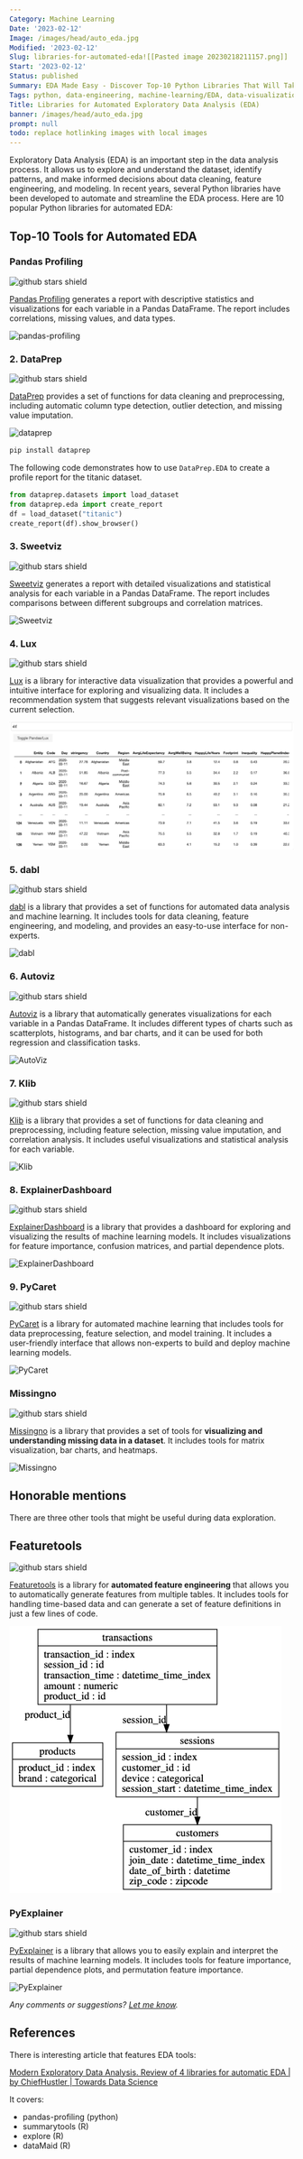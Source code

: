 ```yaml
---
Category: Machine Learning
Date: '2023-02-12'
Image: /images/head/auto_eda.jpg
Modified: '2023-02-12'
Slug: libraries-for-automated-eda![[Pasted image 20230218211157.png]]
Start: '2023-02-12'
Status: published
Summary: EDA Made Easy - Discover Top-10 Python Libraries That Will Take Your Data Analysis to the Next Level! Learn the Secrets of Automated EDA!
Tags: python, data-engineering, machine-learning/EDA, data-visualization, exploring, exploratory-data-analysis, data-analysis-process, python-libraries, automated-eda, pandas-profiling, dataprep, sweetviz, lux, dabl, autoviz, klib, explainerdashboard, pycaret, missing-data, feature-engineering, featuretools
Title: Libraries for Automated Exploratory Data Analysis (EDA)
banner: /images/head/auto_eda.jpg
prompt: null
todo: replace hotlinking images with local images
---
```


Exploratory Data Analysis (EDA) is an important step in the data analysis process. It allows us to explore and understand the dataset, identify patterns, and make informed decisions about data cleaning, feature engineering, and modeling. In recent years, several Python libraries have been developed to automate and streamline the EDA process. Here are 10 popular Python libraries for automated EDA:

## Top-10 Tools for Automated EDA

### Pandas Profiling

![github stars shield](https://img.shields.io/github/stars/ydataai/ydata-profiling.svg?logo=github)

[Pandas Profiling](https://github.com/ydataai/ydata-profiling) generates a report with descriptive statistics and visualizations for each variable in a Pandas DataFrame. The report includes correlations, missing values, and data types.

![pandas-profiling](/images/auto_eda/pandas-profiling.jpg)

### 2.  DataPrep

![github stars shield](https://img.shields.io/github/stars/sfu-db/dataprep.svg?logo=github)

[DataPrep](https://github.com/sfu-db/dataprep) provides a set of functions for data cleaning and preprocessing, including automatic column type detection, outlier detection, and missing value imputation.

![dataprep](/images/auto_eda/dataprep.jpg)

```sh
pip install dataprep
```

The following code demonstrates how to use `DataPrep.EDA` to create a profile report for the titanic dataset.

``` python
from dataprep.datasets import load_dataset
from dataprep.eda import create_report
df = load_dataset("titanic")
create_report(df).show_browser()
```

### 3.  Sweetviz

![github stars shield](https://img.shields.io/github/stars/fbdesignpro/sweetviz.svg?logo=github)

[Sweetviz](https://github.com/fbdesignpro/sweetviz) generates a report with detailed visualizations and statistical analysis for each variable in a Pandas DataFrame. The report includes comparisons between different subgroups and correlation matrices.

![Sweetviz](https://camo.githubusercontent.com/0965c07124443fe73d4343ebc1642b8b3c68ef49913f32a42c4b6f567a477143/687474703a2f2f636f6f6c74696d696e672e636f6d2f53562f66656174757265732e706e67)

### 4.  Lux

![github stars shield](https://img.shields.io/github/stars/lux-org/lux.svg?logo=github)

[Lux](https://github.com/lux-org/lux) is a library for interactive data visualization that provides a powerful and intuitive interface for exploring and visualizing data. It includes a recommendation system that suggests relevant visualizations based on the current selection.

![Lux](https://github.com/lux-org/lux-resources/raw/master/readme_img/demohighlight.gif?raw=true)

### 5.  dabl

![github stars shield](https://img.shields.io/github/stars/dabl/dabl.svg?logo=github)

[dabl](https://github.com/dabl/dabl) is a library that provides a set of functions for automated data analysis and machine learning. It includes tools for data cleaning, feature engineering, and modeling, and provides an easy-to-use interface for non-experts.

![dabl](https://dabl.github.io/dev/_images/sphx_glr_plot_mfeat_factors_005.png)

### 6.  Autoviz

![github stars shield](https://img.shields.io/github/stars/AutoViML/AutoViz.svg?logo=github)

[Autoviz](https://github.com/AutoViML/AutoViz) is a library that automatically generates visualizations for each variable in a Pandas DataFrame. It includes different types of charts such as scatterplots, histograms, and bar charts, and it can be used for both regression and classification tasks.

![AutoViz](https://github.com/AutoViML/AutoViz/raw/master/var_charts.JPG)

### 7.  Klib

![github stars shield](https://img.shields.io/github/stars/akanz1/klib.svg?logo=github)

[Klib](https://github.com/akanz1/klib) is a library that provides a set of functions for data cleaning and preprocessing, including feature selection, missing value imputation, and correlation analysis. It includes useful visualizations and statistical analysis for each variable.

![Klib](https://raw.githubusercontent.com/akanz1/klib/main/examples/images/header.png)

### 8.  ExplainerDashboard

![github stars shield](https://img.shields.io/github/stars/oegedijk/explainerdashboard.svg?logo=github)

[ExplainerDashboard](https://github.com/oegedijk/explainerdashboard) is a library that provides a dashboard for exploring and visualizing the results of machine learning models. It includes visualizations for feature importance, confusion matrices, and partial dependence plots.

![ExplainerDashboard](https://github.com/oegedijk/explainerdashboard/raw/master/explainerdashboard.gif)

### 9.  PyCaret

![github stars shield](https://img.shields.io/github/stars/pycaret/pycaret.svg?logo=github)

[PyCaret](https://github.com/pycaret/pycaret) is a library for automated machine learning that includes tools for data preprocessing, feature selection, and model training. It includes a user-friendly interface that allows non-experts to build and deploy machine learning models.

![PyCaret](https://github.com/pycaret/pycaret/raw/master/docs/images/pycaret_ts_quickdemo.gif)

### Missingno

![github stars shield](https://img.shields.io/github/stars/ResidentMario/missingno.svg?logo=github)

[Missingno](https://github.com/ResidentMario/missingno) is a library that provides a set of tools for **visualizing and understanding missing data in a dataset**. It includes tools for matrix visualization, bar charts, and heatmaps.

![Missingno](https://camo.githubusercontent.com/16475986b81be8268152a4423777683be2d95cdac5d84e70130eb98431959f20/68747470733a2f2f692e696d6775722e636f6d2f675775584b45722e706e67)

## Honorable mentions

There are three other tools that might be useful during data exploration.

## Featuretools

![github stars shield](https://img.shields.io/github/stars/FeatureLabs/featuretools.svg?logo=github)

[Featuretools](https://github.com/FeatureLabs/featuretools) is a library for **automated feature engineering** that allows you to automatically generate features from multiple tables. It includes tools for handling time-based data and can generate a set of feature definitions in just a few lines of code.

![Featuretools](https://github.com/alteryx/featuretools/raw/main/docs/source/_static/images/entity_set.png?raw=true)

### PyExplainer

![github stars shield](https://img.shields.io/github/stars/awsm-research/pyExplainer.svg?logo=github)

[PyExplainer](https://github.com/awsm-research/pyExplainer) is a library that allows you to easily explain and interpret the results of machine learning models. It includes tools for feature importance, partial dependence plots, and permutation feature importance.

![PyExplainer](https://github.com/awsm-research/PyExplainer/raw/master/img/pyexplainer_snap_demo.gif)

*Any comments or suggestions? [Let me know](mailto:ksafjan@gmail.com?subject=Blog+post).*

## References

There is interesting article that features EDA tools:

[Modern Exploratory Data Analysis. Review of 4 libraries for automatic EDA | by ChiefHustler | Towards Data Science](https://towardsdatascience.com/modern-exploratory-data-analysis-29fdbecec957)

It covers:

- pandas-profiling (python)
- summarytools (R)
- explore (R)
- dataMaid (R)
